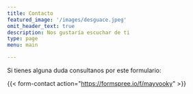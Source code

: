 ```yaml
---
title: Contacto
featured_image: '/images/desguace.jpeg'
omit_header_text: true
description: Nos gustaría escuchar de ti
type: page
menu: main

---
```



Si tienes alguna duda consultanos por este formulario:

{{< form-contact action="https://formspree.io/f/mayvooky"  >}}
